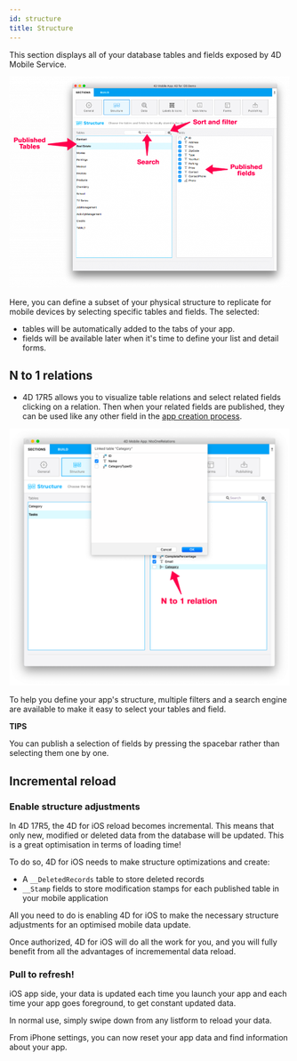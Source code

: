 ```yaml
---
id: structure
title: Structure
---
```


This section displays all of your database tables and fields exposed by 4D Mobile Service.

![Structure section](assets/en/project-editor/Structure-section-4D-for-iOS.png)

Here, you can define a subset of your physical structure to replicate for mobile devices by selecting specific tables and fields. The selected:

* tables will be automatically added to the tabs of your app.
* fields will be available later when it's time to define your list and detail forms.

## N to 1 relations

* 4D 17R5 allows you to visualize table relations and select related fields clicking on a relation. Then when your related fields are published, they can be used like any other field in the [app creation process](n-to-one-relations.html).

![Publish related tables](assets/en/project-editor/Structure-section-N-to-1-relations-4D-for-iOS.png)

To help you define your app's structure, multiple filters and a search engine are available to make it easy to select your tables and field.

<div markdown="1" class = "tips">

**TIPS**

You can publish a selection of fields by pressing the spacebar rather than selecting them one by one.

</div>

## Incremental reload

### Enable structure adjustments

In 4D 17R5, the 4D for iOS reload becomes incremental. This means that only new, modified or deleted data from the database will be updated. This is a great optimisation in terms of loading time!

To do so, 4D for iOS needs to make structure optimizations and create:

* A ```__DeletedRecords``` table to store deleted records
* ```__Stamp``` fields to store modification stamps for each published table in your mobile application

All you need to do is enabling 4D for iOS to make the necessary structure adjustments for an optimised mobile data update. 

Once authorized, 4D for iOS will do all the work for you, and you will fully benefit from all the advantages of incrememental data reload.


### Pull to refresh!

iOS app side, your data is updated each time you launch your app and each time your app goes foreground, to get constant updated data.

In normal use, simply swipe down from any listform to reload your data.

From iPhone settings, you can now reset your app data and find information about your app. 
